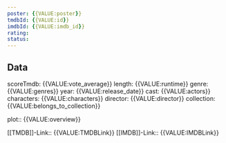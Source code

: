```yaml
---
poster: {{VALUE:poster}}
tmdbId: {{VALUE:id}}
imdbId: {{VALUE:imdb_id}}
rating:
status:
---
```


## Data

scoreTmdb: {{VALUE:vote_average}}
length: {{VALUE:runtime}}
genre: {{VALUE:genres}}
year: {{VALUE:release_date}}
cast: {{VALUE:actors}}
characters: {{VALUE:characters}}
director: {{VALUE:director}}
collection: {{VALUE:belongs_to_collection}}

plot:: {{VALUE:overview}}

[[TMDB]]-Link:: {{VALUE:TMDBLink}}
[[IMDB]]-Link:: {{VALUE:IMDBLink}}